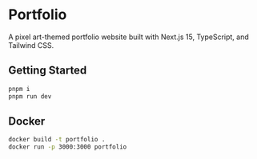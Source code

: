 # Portfolio

A pixel art-themed portfolio website built with Next.js 15, TypeScript, and Tailwind CSS.

## Getting Started

```bash
pnpm i
pnpm run dev
```

## Docker

```bash
docker build -t portfolio .
docker run -p 3000:3000 portfolio
```